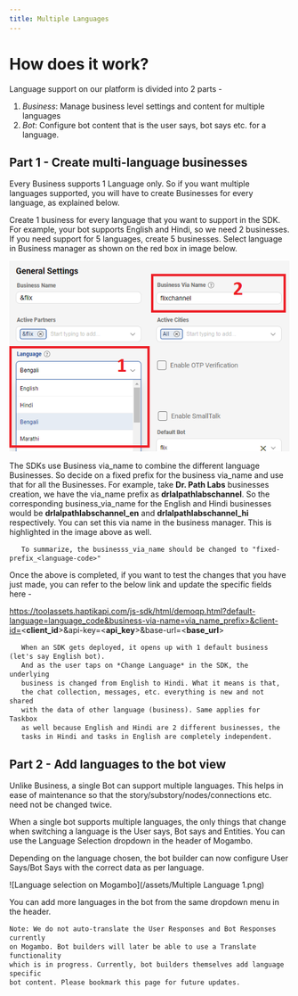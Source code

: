 ```yaml
---
title: Multiple Languages
---
```


# How does it work?

Language support on our platform is divided into 2 parts -
1. *Business*: Manage business level settings and content for multiple languages  
2. *Bot*: Configure bot content that is the user says, bot says etc. for a language. 

## Part 1 - Create multi-language businesses

Every Business supports 1 Language only. So if you want multiple languages supported, you will have to create Businesses for every language, as explained below.

Create 1 business for every language that you want to support in the SDK. For example, your bot supports English and Hindi, so we need 2 businesses. If you need support for 5 languages, create 5 businesses. Select language in Business manager as shown on the red box in image below. 

![Language selection on business manager](/assets/language_selection.png)

The SDKs use Business via_name to combine the different language Businesses. So decide on a fixed prefix for the business via_name and use that for all the Businesses. For example, take **Dr. Path Labs** businesses creation, we have the via_name prefix as **drlalpathlabschannel**. So the corresponding business_via_name for the English and Hindi businesses would be **drlalpathlabschannel_en** and **drlalpathlabschannel_hi** respectively. You can set this via name in the business manager. This is highlighted in the image above as well.

       To summarize, the businesss_via_name should be changed to "fixed-prefix_<language-code>" 

Once the above is completed, if you want to test the changes that you have just made, you can refer to the below link and update the specific fields here -

https://toolassets.haptikapi.com/js-sdk/html/demoqp.html?default-language=language_code&business-via-name=via_name_prefix>&client-id=<**client_id**>&api-key=<**api_key**>&base-url=<**base_url**>

       When an SDK gets deployed, it opens up with 1 default business (let's say English bot). 
       And as the user taps on *Change Language* in the SDK, the underlying 
       business is changed from English to Hindi. What it means is that, 
       the chat collection, messages, etc. everything is new and not shared 
       with the data of other language (business). Same applies for Taskbox 
       as well because English and Hindi are 2 different businesses, the 
       tasks in Hindi and tasks in English are completely independent.


## Part 2 - Add languages to the bot view

Unlike Business, a single Bot can support multiple languages. This helps in ease of maintenance so that the story/substory/nodes/connections etc. need not be changed twice.

When a single bot supports multiple languages, the only things that change when switching a language is the User says, Bot says and Entities. You can use the Language Selection dropdown in the header of Mogambo.

Depending on the language chosen, the bot builder can now configure User Says/Bot Says with the correct data as per language.

![Language selection on Mogambo](/assets/Multiple Language 1.png)

You can add more languages in the bot from the same dropdown menu in the header.

    Note: We do not auto-translate the User Responses and Bot Responses currently 
    on Mogambo. Bot builders will later be able to use a Translate functionality 
    which is in progress. Currently, bot builders themselves add language specific 
    bot content. Please bookmark this page for future updates. 

